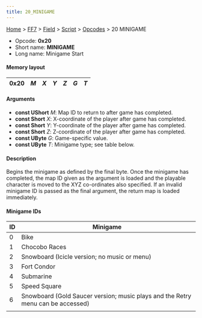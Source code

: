 ```yaml
---
title: 20_MINIGAME
---
```


[Home](../../../../Main_Page.md) > [FF7](../../../../FF7.md) > [Field](../../../Field.md) > [Script](../../Script.md) > [Opcodes](../Opcodes.md) > 20 MINIGAME

-   Opcode: **0x20**
-   Short name: **MINIGAME**
-   Long name: Minigame Start

#### Memory layout

| 0x20 | *M* | *X* | *Y* | *Z* | *G* | *T* |
|------|-----|-----|-----|-----|-----|-----|

#### Arguments

-   **const UShort** *M*: Map ID to return to after game has completed.
-   **const Short** *X*: X-coordinate of the player after game has completed.
-   **const Short** *Y*: Y-coordinate of the player after game has completed.
-   **const Short** *Z*: Z-coordinate of the player after game has completed.
-   **const UByte** *G*: Game-specific value.
-   **const UByte** *T*: Minigame type; see table below.

#### Description

Begins the minigame as defined by the final byte. Once the minigame has completed, the map ID given as the argument is loaded and the playable character is moved to the XYZ co-ordinates also specified. If an invalid minigame ID is passed as the final argument, the return map is loaded immediately.

#### Minigame IDs

| ID  | Minigame                                                                        |
|-----|---------------------------------------------------------------------------------|
| 0   | Bike                                                                            |
| 1   | Chocobo Races                                                                   |
| 2   | Snowboard (Icicle version; no music or menu)                                    |
| 3   | Fort Condor                                                                     |
| 4   | Submarine                                                                       |
| 5   | Speed Square                                                                    |
| 6   | Snowboard (Gold Saucer version; music plays and the Retry menu can be accessed) |
|     |                                                                                 |
